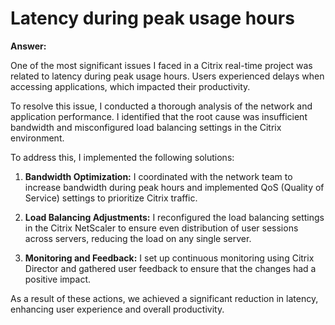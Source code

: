 # Latency during peak usage hours

**Answer:**

One of the most significant issues I faced in a Citrix real-time project was related to latency during peak usage hours. Users experienced delays when accessing applications, which impacted their productivity.

To resolve this issue, I conducted a thorough analysis of the network and application performance. I identified that the root cause was insufficient bandwidth and misconfigured load balancing settings in the Citrix environment.

To address this, I implemented the following solutions:

1. **Bandwidth Optimization:** I coordinated with the network team to increase bandwidth during peak hours and implemented QoS (Quality of Service) settings to prioritize Citrix traffic.

2. **Load Balancing Adjustments:** I reconfigured the load balancing settings in the Citrix NetScaler to ensure even distribution of user sessions across servers, reducing the load on any single server.

3. **Monitoring and Feedback:** I set up continuous monitoring using Citrix Director and gathered user feedback to ensure that the changes had a positive impact.

As a result of these actions, we achieved a significant reduction in latency, enhancing user experience and overall productivity.
